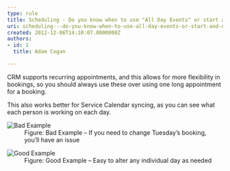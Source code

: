 ```yaml
---
type: rule
title: Scheduling - Do you know when to use "All Day Events" or start and end times with recurrence?
uri: scheduling---do-you-know-when-to-use-all-day-events-or-start-and-end-times-with-recurrence
created: 2012-12-06T14:10:07.0000000Z
authors:
- id: 1
  title: Adam Cogan

---
```




<span class='intro'> <p>​CRM supports recurring appointments, and this allows for more flexibility in bookings, so you should always use these over using one long appointment for a booking.</p> </span>

<p>This also works better for Service Calendar syncing, as you can see what each person is working on each day.</p><dl class="badImage"><dt>
      <img src="/Communication/RulesToBetterCRMForUsers/PublishingImages/recurring-appointment-bad.png" alt="Bad Example" /> 
   </dt><dd>Figure&#58; Bad Example – If you need to change Tuesday’s booking, you’ll have an issue</dd></dl><dl class="goodImage"><dt>
      <img src="/Communication/RulesToBetterCRMForUsers/PublishingImages/recurring-appointment-good.png" alt="Good Example" /> 
   </dt><dd>Figure&#58; Good Example – Easy to alter any individual day as needed</dd></dl>


